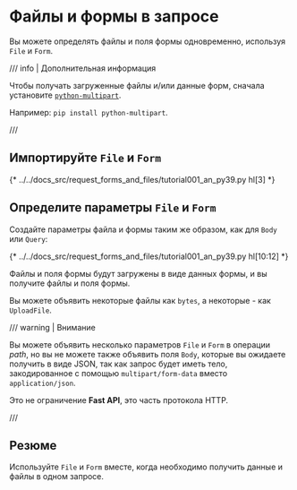 # Файлы и формы в запросе

Вы можете определять файлы и поля формы одновременно, используя `File` и `Form`.

/// info | Дополнительная информация

Чтобы получать загруженные файлы и/или данные форм, сначала установите <a href="https://github.com/Kludex/python-multipart" class="external-link" target="_blank">`python-multipart`</a>.

Например: `pip install python-multipart`.

///

## Импортируйте `File` и `Form`

{* ../../docs_src/request_forms_and_files/tutorial001_an_py39.py hl[3] *}

## Определите параметры `File` и `Form`

Создайте параметры файла и формы таким же образом, как для `Body` или `Query`:

{* ../../docs_src/request_forms_and_files/tutorial001_an_py39.py hl[10:12] *}

Файлы и поля формы будут загружены в виде данных формы, и вы получите файлы и поля формы.

Вы можете объявить некоторые файлы как `bytes`, а некоторые - как `UploadFile`.

/// warning | Внимание

Вы можете объявить несколько параметров `File` и `Form` в операции *path*, но вы не можете также объявить поля `Body`, которые вы ожидаете получить в виде JSON, так как запрос будет иметь тело, закодированное с помощью `multipart/form-data` вместо `application/json`.

Это не ограничение **Fast API**, это часть протокола HTTP.

///

## Резюме

Используйте `File` и `Form` вместе, когда необходимо получить данные и файлы в одном запросе.
